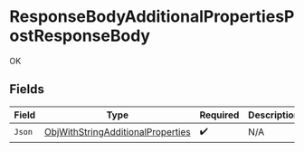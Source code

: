 # ResponseBodyAdditionalPropertiesPostResponseBody

OK


## Fields

| Field                                                                                         | Type                                                                                          | Required                                                                                      | Description                                                                                   |
| --------------------------------------------------------------------------------------------- | --------------------------------------------------------------------------------------------- | --------------------------------------------------------------------------------------------- | --------------------------------------------------------------------------------------------- |
| `Json`                                                                                        | [ObjWithStringAdditionalProperties](../../Models/Shared/ObjWithStringAdditionalProperties.md) | :heavy_check_mark:                                                                            | N/A                                                                                           |